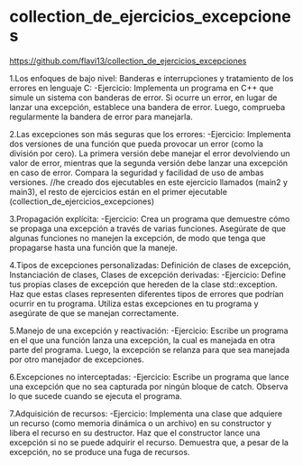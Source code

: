 # collection_de_ejercicios_excepciones

https://github.com/flavi13/collection_de_ejercicios_excepciones

1.Los enfoques de bajo nivel: Banderas e interrupciones y tratamiento de los errores en lenguaje C:
-Ejercicio: Implementa un programa en C++ que simule un sistema con banderas de error. Si ocurre un error, en lugar de lanzar una excepción, establece una bandera de error. Luego, comprueba regularmente la bandera de error para manejarla.

2.Las excepciones son más seguras que los errores:
-Ejercicio: Implementa dos versiones de una función que pueda provocar un error (como la división por cero). La primera versión debe manejar el error devolviendo un valor de error, mientras que la segunda versión debe lanzar una excepción en caso de error. Compara la seguridad y facilidad de uso de ambas versiones.
//he creado dos ejecutables en este ejercicio llamados (main2 y main3), el resto de ejercicios están en el primer ejecutable (collection_de_ejercicios_excepciones)

3.Propagación explícita:
-Ejercicio: Crea un programa que demuestre cómo se propaga una excepción a través de varias funciones. Asegúrate de que algunas funciones no manejen la excepción, de modo que tenga que propagarse hasta una función que la maneje.

4.Tipos de excepciones personalizadas: Definición de clases de excepción, Instanciación de clases, Clases de excepción derivadas:
-Ejercicio: Define tus propias clases de excepción que hereden de la clase std::exception. Haz que estas clases representen diferentes tipos de errores que podrían ocurrir en tu programa. Utiliza estas excepciones en tu programa y asegúrate de que se manejan correctamente.

5.Manejo de una excepción y reactivación:
-Ejercicio: Escribe un programa en el que una función lanza una excepción, la cual es manejada en otra parte del programa. Luego, la excepción se relanza para que sea manejada por otro manejador de excepciones.

6.Excepciones no interceptadas:
-Ejercicio: Escribe un programa que lance una excepción que no sea capturada por ningún bloque de catch. Observa lo que sucede cuando se ejecuta el programa.

7.Adquisición de recursos:
-Ejercicio: Implementa una clase que adquiere un recurso (como memoria dinámica o un archivo) en su constructor y libera el recurso en su destructor. Haz que el constructor lance una excepción si no se puede adquirir el recurso. Demuestra que, a pesar de la excepción, no se produce una fuga de recursos.